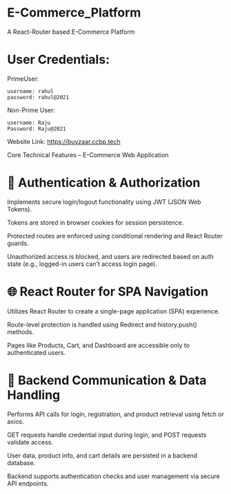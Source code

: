 # E-Commerce_Platform
A React-Router based E-Commerce Platform

# User Credentials: 
  PrimeUser:
    
    username: rahul
    password: rahul@2021

  Non-Prime User:
  
    username: Raju
    Password: Raju@2021

 Website Link: https://buyzaar.ccbp.tech

 Core Technical Features – E-Commerce Web Application
# 🔐 Authentication & Authorization

  Implements secure login/logout functionality using JWT (JSON Web Tokens).

  Tokens are stored in browser cookies for session persistence.

  Protected routes are enforced using conditional rendering and React Router guards.

  Unauthorized access is blocked, and users are redirected based on auth state (e.g., logged-in users can’t access login page).

# 🌐 React Router for SPA Navigation

  Utilizes React Router to create a single-page application (SPA) experience.

  Route-level protection is handled using Redirect and history.push() methods.

  Pages like Products, Cart, and Dashboard are accessible only to authenticated users.

# 📡 Backend Communication & Data Handling

  Performs API calls for login, registration, and product retrieval using fetch or axios.

  GET requests handle credential input during login, and POST requests validate access.

  User data, product info, and cart details are persisted in a backend database.

  Backend supports authentication checks and user management via secure API endpoints.
